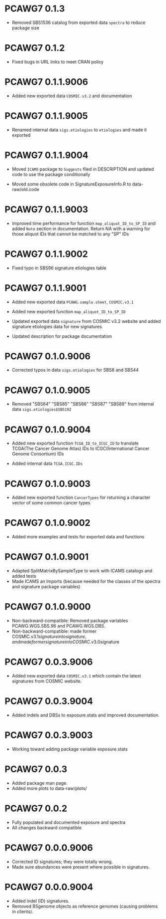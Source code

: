 # PCAWG7 0.1.3
* Removed SBS1536 catalog from exported data `spectra` to reduce package size

# PCAWG7 0.1.2
* Fixed bugs in URL links to meet CRAN policy

# PCAWG7 0.1.1.9006
* Added new exported data `COSMIC.v3.2` and documentation

# PCAWG7 0.1.1.9005
* Renamed internal data `sigs.etiologies` to `etiologies` and made it exported

# PCAWG7 0.1.1.9004
* Moved `ICAMS` package to `Suggests` filed in DESCRIPTION and updated code 
to use the package conditionally

* Moved some obsolete code in SignatureExposureInfo.R to data-raw/old.code 

# PCAWG7 0.1.1.9003
* Improved time performance for function `map_aliquot_ID_to_SP_ID` and added `Note` section in documentation. Return NA with
a warning for those aliquot IDs that cannot be matched to any "SP" IDs

# PCAWG7 0.1.1.9002
* Fixed typo in SBS96 signature etiologies table

# PCAWG7 0.1.1.9001
* Added new exported data `PCAWG.sample.sheet`, `COSMIC.v3.1`

* Added new exported function `map_aliquot_ID_to_SP_ID`

* Updated exported data `signature` from COSMIC v3.2 website and added signature
etiologies data for new signatures

* Updated description for package documentation

# PCAWG7 0.1.0.9006
* Corrected typos in data `sigs.etiologies` for SBS6 and SBS44

# PCAWG7 0.1.0.9005
* Removed "SBS84" "SBS85" "SBS86" "SBS87" "SBS89" from internal data `sigs.etiologies$SBS192`

# PCAWG7 0.1.0.9004
* Added new exported function `TCGA_ID_to_ICGC_ID` to translate TCGA(The Cancer
Genome Atlas) IDs to ICGC(International Cancer Genome Consortium) IDs

* Added internal data `TCGA.ICGC.IDs`

# PCAWG7 0.1.0.9003
* Added new exported function `CancerTypes` for returning a character vector of some common cancer types

# PCAWG7 0.1.0.9002
* Added more examples and tests for exported data and functions

# PCAWG7 0.1.0.9001

* Adapted SplitMatrixBySampleType to work with ICAMS catalogs and added tests
* Made ICAMS an Imports (because needed for the classes of the spectra and 
   signature package variables)

# PCAWG7 0.1.0.9000

* Non-backward-compatible: Removed package variables PCAWG.WGS.SBS.96 and PCAWG.WGS.DBS.
* Non-backward-compatible: made former COSMIC.v3.1$signature into signature,
   and made former signature into COSMIC.v3.0$signature

# PCAWG7 0.0.3.9006

* Added new exported data `COSMIC.v3.1` which contain the latest signatures from
COSMIC website.

# PCAWG7 0.0.3.9004

* Added indels and DBSs to exposure.stats and improved documentation.

# PCAWG7 0.0.3.9003

* Working toward adding package variable exposure.stats 

# PCAWG7 0.0.3
* Added package man page.
* Added more plots to data-raw/plots/

# PCAWG7 0.0.2
* Fully populated and documented exposure and spectra
* All changes backward compatible

# PCAWG7 0.0.0.9006
* Corrected ID signatures; they were totally wrong.
* Made sure abundances were present where possible in signatures.

# PCAWG7 0.0.0.9004

* Added indel (ID) signatures.
* Removed BSgenome objects as reference genomes (causing problems in clients).
